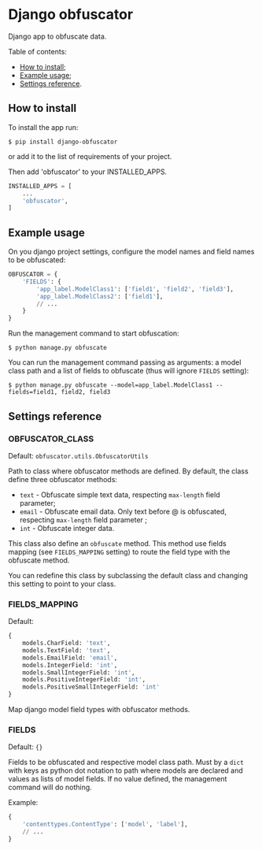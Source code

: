 # Django obfuscator
Django app to obfuscate data.

Table of contents:
 * [How to install](#how-to-install);
 * [Example usage](#example-usage);
 * [Settings reference](#settings-reference).

## How to install
To install the app run:
```shell
$ pip install django-obfuscator
```
or add it to the list of requirements of your project.

Then add 'obfuscator' to your INSTALLED_APPS.
```python
INSTALLED_APPS = [
    ...
    'obfuscator',
]
```

## Example usage
On you django project settings, configure the model names and field names to be obfuscated:
```python
OBFUSCATOR = {
    'FIELDS': {
        'app_label.ModelClass1': ['field1', 'field2', 'field3'],
        'app_label.ModelClass2': ['field1'],
        // ...
    }
}
```

Run the management command to start obfuscation:
```shell
$ python manage.py obfuscate
```

You can run the management command passing as arguments: a model class path and a list of fields to obfuscate (thus will ignore `FIELDS` setting):
```shell
$ python manage.py obfuscate --model=app_label.ModelClass1 --fields=field1, field2, field3
```

## Settings reference

### OBFUSCATOR_CLASS

Default: `obfuscator.utils.ObfuscatorUtils`

Path to class where obfuscator methods are defined. By default, the class define three obfuscator methods:
 * `text` - Obfuscate simple text data, respecting `max-length` field parameter;
 * `email` - Obfuscate email data. Only text before @ is obfuscated, respecting `max-length` field parameter ;
 * `int` - Obfuscate integer data.

This class also define an `obfuscate` method. This method use fields mapping (see `FIELDS_MAPPING` setting) to route the field type with the obfuscate method.

You can redefine this class by subclassing the default class and changing this setting to point to your class.

### FIELDS_MAPPING

Default:
```python
{
    models.CharField: 'text',
    models.TextField: 'text',
    models.EmailField: 'email',
    models.IntegerField: 'int',
    models.SmallIntegerField: 'int',
    models.PositiveIntegerField: 'int',
    models.PositiveSmallIntegerField: 'int'
}
```

Map django model field types with obfuscator methods.

### FIELDS

Default: `{}`

Fields to be obfuscated and respective model class path. Must by a `dict` with keys as python dot notation to path where models are declared and values as lists of model fields.
If no value defined, the management command will do nothing.

Example:
```python
{
    'contenttypes.ContentType': ['model', 'label'],
    // ...
}
```
